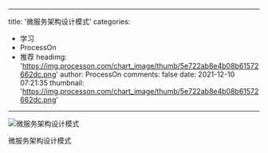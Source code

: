 
---
title: '微服务架构设计模式'
categories: 
 - 学习
 - ProcessOn
 - 推荐
headimg: 'https://img.processon.com/chart_image/thumb/5e722ab8e4b08b61572662dc.png'
author: ProcessOn
comments: false
date: 2021-12-10 07:21:35
thumbnail: 'https://img.processon.com/chart_image/thumb/5e722ab8e4b08b61572662dc.png'
---

<div>   
<img class="thumb" alt="微服务架构设计模式" src="https://img.processon.com/chart_image/thumb/5e722ab8e4b08b61572662dc.png" referrerpolicy="no-referrer">
<p>微服务架构设计模式</p>  
</div>
            